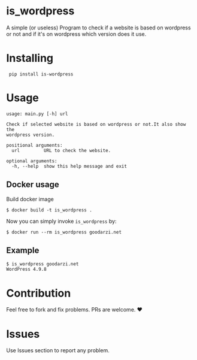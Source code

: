 <!--
 Copyright (c) 2019 amirhossein
 
 This software is released under the MIT License.
 https://opensource.org/licenses/MIT
-->
# is_wordpress
A simple (or useless) Program to check if a website is based on wordpress or not and if it's on wordpress which version does it use.

# Installing 
``` pip install is-wordpress```

# Usage 
```
usage: main.py [-h] url

Check if selected website is based on wordpress or not.It also show the
wordpress version.

positional arguments:
  url         URL to check the website.

optional arguments:
  -h, --help  show this help message and exit
```

## Docker usage
Build docker image
```
$ docker build -t is_wordpress .
```
Now you can simply invoke `is_wordpress` by:
```
$ docker run --rm is_wordpress goodarzi.net
```
## Example
``` 
$ is_wordpress goodarzi.net
WordPress 4.9.8
```
# Contribution
Feel free to fork and fix problems. PRs are welcome. :heart:

# Issues
Use Issues section to report any problem.

